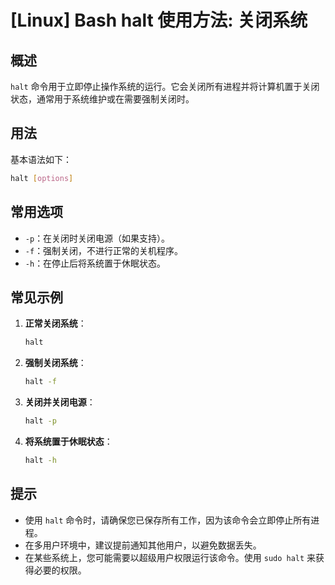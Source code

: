 # [Linux] Bash halt 使用方法: 关闭系统

## 概述
`halt` 命令用于立即停止操作系统的运行。它会关闭所有进程并将计算机置于关闭状态，通常用于系统维护或在需要强制关闭时。

## 用法
基本语法如下：
```bash
halt [options]
```

## 常用选项
- `-p`：在关闭时关闭电源（如果支持）。
- `-f`：强制关闭，不进行正常的关机程序。
- `-h`：在停止后将系统置于休眠状态。

## 常见示例
1. **正常关闭系统**：
   ```bash
   halt
   ```

2. **强制关闭系统**：
   ```bash
   halt -f
   ```

3. **关闭并关闭电源**：
   ```bash
   halt -p
   ```

4. **将系统置于休眠状态**：
   ```bash
   halt -h
   ```

## 提示
- 使用 `halt` 命令时，请确保您已保存所有工作，因为该命令会立即停止所有进程。
- 在多用户环境中，建议提前通知其他用户，以避免数据丢失。
- 在某些系统上，您可能需要以超级用户权限运行该命令。使用 `sudo halt` 来获得必要的权限。